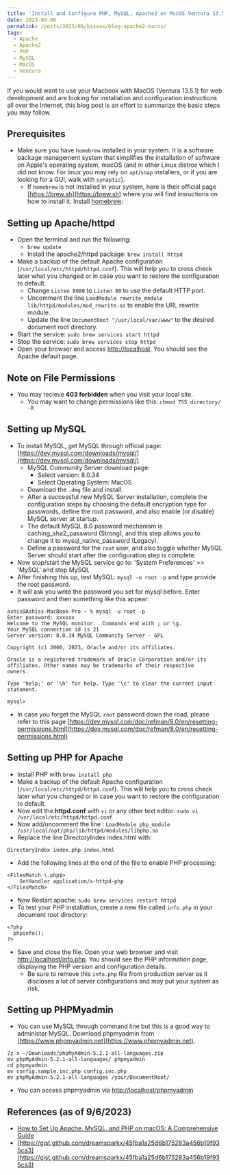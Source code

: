 ```yaml
---
title: 'Install and Configure PHP, MySQL, Apache2 on MacOS Ventura 13.5.1'
date: 2023-09-06
permalink: /posts/2023/09/biswas/blog-apache2-macos/
tags:
  - Apache
  - Apache2
  - PHP
  - MySQL
  - MacOS
  - Ventura
---
```

If you would want to use your Macbook with MacOS (Ventura 13.5.1) for web development and are looking for installation and configuration instructions all over the Internet, this blog post is an effort to summarize the basic steps you may follow.

## Prerequisites
* Make sure you have `homebrew` installed in your system. It is a software package management system that simplifies the installation of software on Apple's operating system, macOS (and in other Linux distros which I did not know. For linux you may rely on `apt`/`snap` installers, or if you are looking for a GUI, walk with `synaptic`).
  * If `homebrew` is not installed in your system, here is their official page [https://brew.sh](https://brew.sh) where you will find insructions on how to install it. Install [homebrew](https://brew.sh/):

## Setting up Apache/httpd
* Open the terminal and run the following:
  * `brew update`
  * Install the apache2/httpd package: `brew install httpd`
* Make a backup of the default Apache configuration (`/usr/local/etc/httpd/httpd.conf`). This will help you to cross check later what you changed or in case you want to restore the configuration to default.
  * Change `Listen 8080` to `Listen 80` to use the default HTTP port.
  * Uncomment the line `LoadModule rewrite_module lib/httpd/modules/mod_rewrite.so` to enable the URL rewrite module.
  * Update the line `DocumentRoot "/usr/local/var/www"` to the desired document root directory.
* Start the service: `sudo brew services start httpd`
* Stop the service: `sudo brew services stop httpd`
* Open your browser and access [http://localhost](http://localhost). You should see the Apache default page.

## Note on File Permissions
* You may recieve **403 forbidden** when you visit your local site. 
  * You may want to change permissions like this: `chmod 755 directory/ -R`

## Setting up MySQL
* To install MySQL, get MySQL through official page: [https://dev.mysql.com/downloads/mysql/](https://dev.mysql.com/downloads/mysql/)
  * MySQL Community Server download page:
    * Select version: 8.0.34
    * Select Operating System: MacOS
  * Download the `.dmg` file and install.
  * After a successful new MySQL Server installation, complete the configuration steps by choosing the default encryption type for passwords, define the root password, and also enable (or disable) MySQL server at startup.
  * The default MySQL 8.0 password mechanism is caching_sha2_password (Strong), and this step allows you to change it to mysql_native_password (Legacy).
  * Define a password for the `root` user, and also toggle whether MySQL Server should start after the configuration step is complete.
* Now stop/start the MySQL service go to: 'System Preferences' >> 'MySQL' and stop MySQL
* After finishing this up, test MySQL: `mysql -u root -p` and type provide the root password.
* It will ask you write the password you set for mysql before. Enter password and then something like this appear:

```mysql-Login
ashis@Ashiss-MacBook-Pro ~ % mysql -u root -p
Enter password: xxxxxx
Welcome to the MySQL monitor.  Commands end with ; or \g.
Your MySQL connection id is 21
Server version: 8.0.34 MySQL Community Server - GPL

Copyright (c) 2000, 2023, Oracle and/or its affiliates.

Oracle is a registered trademark of Oracle Corporation and/or its
affiliates. Other names may be trademarks of their respective
owners.

Type 'help;' or '\h' for help. Type '\c' to clear the current input statement.

mysql> 
```
* In case you forget the MySQL `root` password down the road, please refer to this page [https://dev.mysql.com/doc/refman/8.0/en/resetting-permissions.html](https://dev.mysql.com/doc/refman/8.0/en/resetting-permissions.html)


## Setting up PHP for Apache
* Install PHP with `brew install php`
* Make a backup of the default Apache configuration (`/usr/local/etc/httpd/httpd.conf`). This will help you to cross check later what you changed or in case you want to restore the configuration to default.
* Now edit the **httpd.conf** with `vi` or any other text editor: `sudo vi /usr/local/etc/httpd/httpd.conf`
* Now add/uncomment the line : `LoadModule php_module /usr/local/opt/php/lib/httpd/modules/libphp.so`
* Replace the line DirectoryIndex index.html with:

```
DirectoryIndex index.php index.html
```
* Add the following lines at the end of the file to enable PHP processing:

```
<FilesMatch \.php$>
    SetHandler application/x-httpd-php
</FilesMatch>
```
* Now Restart apache: `sudo brew services restart httpd`
* To test your PHP installation, create a new file called `info.php` in your document root directory:

```info.php
<?php
  phpinfo();
?>
```
* Save and close the file. Open your web browser and visit [http://localhost/info.php](http://localhost/info.php). You should see the PHP information page, displaying the PHP version and configuration details.
  * Be sure to remove this `info.php` file from production server as it discloses a lot of server configurations and may put your system as risk.

## Setting up PHPMyadmin
* You can use MySQL through command line but this is a good way to administer MySQL. Download phpmyadmin from [https://www.phpmyadmin.net](https://www.phpmyadmin.net).

```phpmyadmin-installation
7z x ~/Downloads/phpMyAdmin-5.2.1-all-languages.zip
mv phpMyAdmin-5.2.1-all-languages/ phpmyadmin
cd phpmyadmin
mv config.sample.inc.php config.inc.php
mv phpMyAdmin-5.2.1-all-languages /your/DocumentRoot/
```
* You can access phpmyadmin via [http://localhost/phpmyadmin](http://localhost/phpmyadmin)

## References (as of 9/6/2023)
* [How to Set Up Apache, MySQL, and PHP on macOS: A Comprehensive Guide](https://tecadmin.net/how-to-setup-apache-mysql-and-php-on-macos/)
* [https://gist.github.com/dreamsparkx/45fba1a25d6b175283a456b19f935ca3](https://gist.github.com/dreamsparkx/45fba1a25d6b175283a456b19f935ca3)